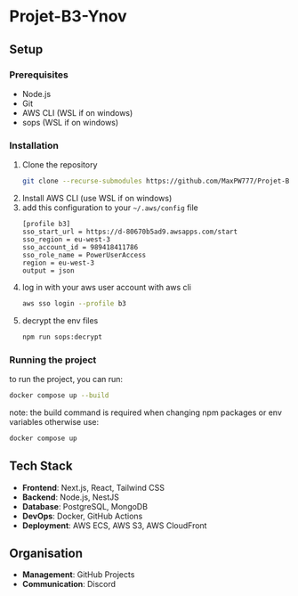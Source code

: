 # Projet-B3-Ynov

## Setup

### Prerequisites

- Node.js
- Git
- AWS CLI (WSL if on windows)
- sops (WSL if on windows)

### Installation

1. Clone the repository
    ```bash
    git clone --recurse-submodules https://github.com/MaxPW777/Projet-B3-Ynov.git 
    ```
2. Install AWS CLI (use WSL if on windows)
3. add this configuration to your `~/.aws/config` file
    ```
   [profile b3]
   sso_start_url = https://d-80670b5ad9.awsapps.com/start
   sso_region = eu-west-3
   sso_account_id = 989418411786
   sso_role_name = PowerUserAccess
   region = eu-west-3
   output = json
   ```
4. log in with your aws user account with aws cli 
   ```bash
   aws sso login --profile b3
   ```
5. decrypt the env files
   ```bash 
   npm run sops:decrypt
   ```
   
### Running the project

to run the project, you can run:
```bash
docker compose up --build
```

note: the build command is required when changing npm packages or env variables
otherwise use:
```bash
docker compose up
```

## Tech Stack

- **Frontend**: Next.js, React, Tailwind CSS
- **Backend**: Node.js, NestJS
- **Database**: PostgreSQL, MongoDB
- **DevOps**: Docker, GitHub Actions
- **Deployment**: AWS ECS, AWS S3, AWS CloudFront

## Organisation

- **Management**: GitHub Projects
- **Communication**: Discord
